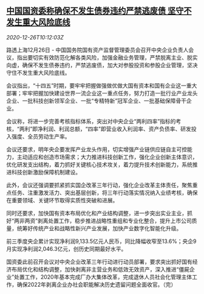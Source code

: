 <!--1608978195000-->
[中国国资委称确保不发生债券违约严禁逃废债 坚守不发生重大风险底线](https://cn.reuters.com/article/china-sasac-bond-defaults-risk-1226-idCNKBS290089)
------

<div><i>2020-12-26T10:12:03Z</i></div><p>路透上海12月26日 - 中国国务院国有资产监督管理委员会召开中央企业负责人会议，指出要切实有效防范化解各类风险，加强金融业务管理，严禁脱离主业、脱实向虚，确保不发生债券违约，严禁逃废债，加大对参股投资和参股企业管理，坚决守住不发生重大风险底线。</p><p>会议指出，“十四五”时期，要牢牢把握做强做优做大国有资本和国有企业这一重大部署；牢牢把握加快建设世界一流企业这一重点任务，努力打造一批行业产业龙头企业、一批科技创新领军企业、一批“专精特新”冠军企业、一批基础保障骨干企业。</p><p>会议称，将进一步完善考核指标体系，突出对中央企业“两利四率”指标的考核，“两利”即净利润、利润总额，“四率”即营业收入利润率、资产负债率、研发投入强度、全员劳动生产率。</p><p>会议还要求，明年央企要发挥产业龙头作用，切实增强产业链供应链自主可控能力，主动适应和创造市场需求；大力推进科技创新工作，强化企业创新主体意识，优化研发支出结构，着力抓好关键核心技术攻关，着力提升技术创新能力，系统推进科技创新激励保障机制建设。</p><p>此外，会议还强调要抓紧抓实国企改革三年行动，强化企业改革主体责任，聚焦重点任务、注重激发活力、突出基层创新，将三年行动落实情况纳入业绩考核，确保在重要领域、关键环节取得实质性突破和进展。</p><p>同时还要求，加快国有资本布局优化和产业结构调整，进一步突出实业主业，抓好“两非两资”剥离处置工作，稳步推进战略性重组和专业化整合，提升上市公司质量，统筹好传统产业和战略性新兴产业发展，加快产业数字化智能化升级。</p><p>前三季度央企累计实现净利润9,133.5亿元人民币，同比降幅收窄至13.6%；央企9月实现净利润2,046.3亿元，创历史同期最好水平。</p><p>国资委此前召开会议对中央企业改革三年行动进行动员部署，要求突出抓好国有经济布局优化和结构调整，加快剥离非主营业务和低效无效资产，深入推进“僵屍企业”处置工作，2020年基本完成厂办大集体改革，完成退休人员社会化管理主体工作，确保2022年剥离企业办社会职能解决历史遗留问题全面收官。（完）</p>
